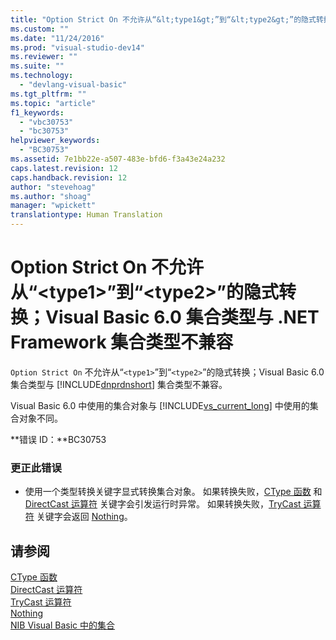 ```yaml
---
title: "Option Strict On 不允许从“&lt;type1&gt;”到“&lt;type2&gt;”的隐式转换；Visual Basic 6.0 集合类型与 .NET Framework 集合类型不兼容 | Microsoft Docs"
ms.custom: ""
ms.date: "11/24/2016"
ms.prod: "visual-studio-dev14"
ms.reviewer: ""
ms.suite: ""
ms.technology: 
  - "devlang-visual-basic"
ms.tgt_pltfrm: ""
ms.topic: "article"
f1_keywords: 
  - "vbc30753"
  - "bc30753"
helpviewer_keywords: 
  - "BC30753"
ms.assetid: 7e1bb22e-a507-483e-bfd6-f3a43e24a232
caps.latest.revision: 12
caps.handback.revision: 12
author: "stevehoag"
ms.author: "shoag"
manager: "wpickett"
translationtype: Human Translation
---
```

# Option Strict On 不允许从“&lt;type1&gt;”到“&lt;type2&gt;”的隐式转换；Visual Basic 6.0 集合类型与 .NET Framework 集合类型不兼容
`Option Strict On` 不允许从“`<type1>`”到“`<type2>`”的隐式转换；Visual Basic 6.0 集合类型与 [!INCLUDE[dnprdnshort](../../csharp/getting-started/includes/dnprdnshort_md.md)] 集合类型不兼容。  
  
 Visual Basic 6.0 中使用的集合对象与 [!INCLUDE[vs_current_long](../../csharp/misc/includes/vs_current_long_md.md)] 中使用的集合对象不同。  
  
 **错误 ID：**BC30753  
  
### 更正此错误  
  
-   使用一个类型转换关键字显式转换集合对象。 如果转换失败，[CType 函数](../../visual-basic/language-reference/functions/ctype-function.md) 和 [DirectCast 运算符](../../visual-basic/language-reference/operators/directcast-operator.md) 关键字会引发运行时异常。 如果转换失败，[TryCast 运算符](../../visual-basic/language-reference/operators/trycast-operator.md) 关键字会返回 [Nothing](../../visual-basic/language-reference/nothing.md)。  
  
## 请参阅  
 [CType 函数](../../visual-basic/language-reference/functions/ctype-function.md)   
 [DirectCast 运算符](../../visual-basic/language-reference/operators/directcast-operator.md)   
 [TryCast 运算符](../../visual-basic/language-reference/operators/trycast-operator.md)   
 [Nothing](../../visual-basic/language-reference/nothing.md)   
 [NIB Visual Basic 中的集合](http://msdn.microsoft.com/zh-cn/8b2b7845-2251-4573-8dd3-c9f9c0a66a21)